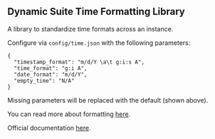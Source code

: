 ## Dynamic Suite Time Formatting Library

A library to standardize time formats across an instance.

Configure via `config/time.json` with the following parameters:

```
{
  "timestamp_format": "m/d/Y \a\t g:i:s A",
  "time_format": "g:i A",
  "date_format": "m/d/Y",
  "empty_time": "N/A"
}
```

Missing parameters will be replaced with the default (shown above).

You can read more about formatting [here](https://www.php.net/manual/en/function.date.php).

Official documentation [here](https://dynamicsuite.io/official-packages/time).